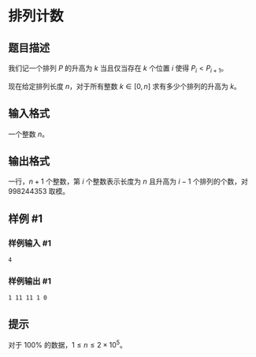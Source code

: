 # 排列计数

## 题目描述

我们记一个排列 $P$ 的升高为 $k$ 当且仅当存在 $k$ 个位置 $i$ 使得 $P_i<P_{i+1}$。

现在给定排列长度 $n$，对于所有整数 $k\in [0,n]$ 求有多少个排列的升高为 $k$。

## 输入格式

一个整数 $n$。

## 输出格式

一行，$n+1$ 个整数，第 $i$ 个整数表示长度为 $n$ 且升高为 $i-1$ 个排列的个数，对 $998244353$ 取模。

## 样例 #1

### 样例输入 #1
```
4
```

### 样例输出 #1

```
1 11 11 1 0
```

## 提示

对于 $100\%$ 的数据，$1\leq n\leq 2\times 10^5$。

